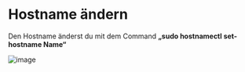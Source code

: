 Hostname ändern
===

Den Hostname änderst du mit dem Command **„sudo hostnamectl set-hostname Name“**

![image](https://github.com/user-attachments/assets/5e967759-0051-43db-8a11-0097a53ee746)

